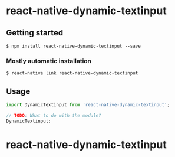 # react-native-dynamic-textinput

## Getting started

`$ npm install react-native-dynamic-textinput --save`

### Mostly automatic installation

`$ react-native link react-native-dynamic-textinput`

## Usage
```javascript
import DynamicTextinput from 'react-native-dynamic-textinput';

// TODO: What to do with the module?
DynamicTextinput;
```
# react-native-dynamic-textinput
